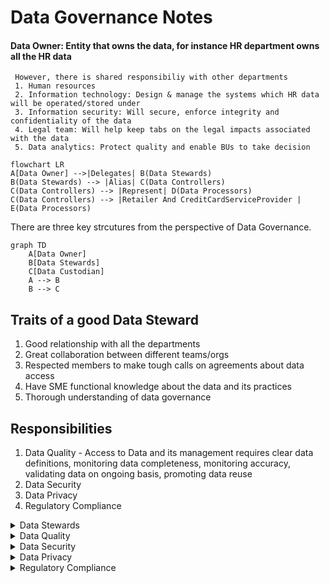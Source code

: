 # Data Governance Notes
#### Data Owner: Entity that owns the data, for instance HR department owns all the HR data
     However, there is shared responsibiliy with other departments
     1. Human resources
     2. Information technology: Design & manage the systems which HR data will be operated/stored under
     3. Information security: Will secure, enforce integrity and confidentiality of the data
     4. Legal team: Will help keep tabs on the legal impacts associated with the data
     5. Data analytics: Protect quality and enable BUs to take decision


```mermaid
flowchart LR
A[Data Owner] -->|Delegates| B(Data Stewards)
B(Data Stewards) --> |Alias| C(Data Controllers)
C(Data Controllers) --> |Represent| D(Data Processors)
C(Data Controllers) --> |Retailer And CreditCardServiceProvider | E(Data Processors)
```

There are three key strcutures from the perspective of Data Governance.

```mermaid
graph TD
    A[Data Owner]
    B[Data Stewards]
    C[Data Custodian]
    A --> B
    B --> C
```

## Traits of a good Data Steward
1. Good relationship with all the departments 
2. Great collaboration between different teams/orgs
3. Respected members to make tough calls on agreements about data access
4. Have SME functional knowledge about the data and its practices
5. Thorough understanding of data governance


## Responsibilities
1. Data Quality - Access to Data and its management requires clear data definitions, monitoring data completeness, monitoring accuracy, validating data on ongoing basis, promoting data reuse 
2. Data Security
3. Data Privacy
4. Regulatory Compliance 


<details>
    <summary>Data Stewards</summary>
    <ul>
        <li>Responsibilities
            <ul>
                <li>Data Quality
                    <ul>
                        <li>Monitoring data completeness</li>
                        <li>Monitoring accuracy</li>
                        <li>Validating data on ongoing basis</li>
                        <li>Promoting data reuse</li>
                    </ul>
                </li>
                <li>Data Security
                    <ul>
                        <li>Data Access Controls</li>
                        <li>Third-party Access</li>
                        <li>Release approvals</li>
                    </ul>
                </li>
                <li>Data Privacy</li>
                <li>Regulatory Compliance</li>
            </ul>
        </li>
    </ul>
</details>

<details>
    <summary>Data Quality</summary>
    <ul>
        <li>Monitoring data completeness</li>
        <li>Monitoring accuracy</li>
        <li>Validating data on ongoing basis</li>
        <li>Promoting data reuse</li>
    </ul>
</details>

<details>
    <summary>Data Security</summary>
    <ul>
        <li>Data Access Controls</li>
        <li>Third-party Access</li>
        <li>Release approvals</li>
    </ul>
</details>

<details>
    <summary>Data Privacy</summary>
    <ul>
        <li>Details about Data Privacy</li>
    </ul>
</details>

<details>
    <summary>Regulatory Compliance</summary>
    <ul>
        <li>Details about Regulatory Compliance</li>
    </ul>
</details>





